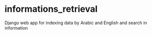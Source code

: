 # informations_retrieval
Django web app for indexing data by Arabic and English and search in information 
